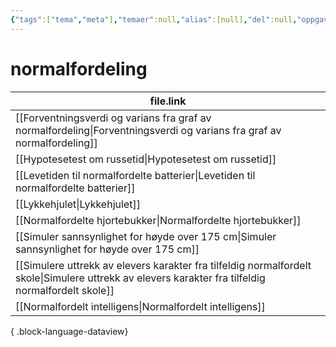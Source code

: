 ```yaml
---
{"tags":["tema","meta"],"temaer":null,"alias":[null],"del":null,"oppgave":null,"fag":null,"eksamen":null,"dg-publish":true,"title":"normalfordeling","date":"2023-06-01","modified":"2023-06-01","permalink":"/temaer/normalfordeling/","dgPassFrontmatter":true}
---
```



# normalfordeling
| file.link                                                                                                                                             |
| ----------------------------------------------------------------------------------------------------------------------------------------------------- |
| [[Forventningsverdi og varians fra graf av normalfordeling\|Forventningsverdi og varians fra graf av normalfordeling]]                             |
| [[Hypotesetest om russetid\|Hypotesetest om russetid]]                                                                                             |
| [[Levetiden til normalfordelte batterier\|Levetiden til normalfordelte batterier]]                                                                 |
| [[Lykkehjulet\|Lykkehjulet]]                                                                                                                       |
| [[Normalfordelte hjortebukker\|Normalfordelte hjortebukker]]                                                                                       |
| [[Simuler sannsynlighet for høyde over 175 cm\|Simuler sannsynlighet for høyde over 175 cm]]                                                       |
| [[Simulere uttrekk av elevers karakter fra tilfeldig normalfordelt skole\|Simulere uttrekk av elevers karakter fra tilfeldig normalfordelt skole]] |
| [[Normalfordelt intelligens\|Normalfordelt intelligens]]                                                                                           |

{ .block-language-dataview}
